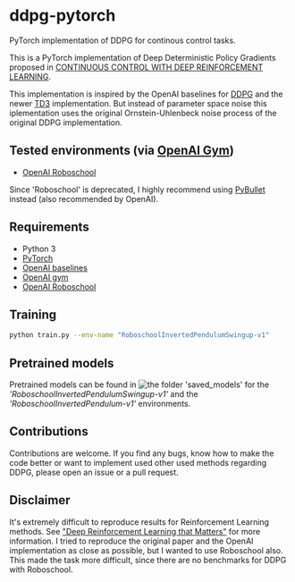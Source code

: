 # ddpg-pytorch
PyTorch implementation of DDPG for continous control tasks.

This is a PyTorch implementation of Deep Deterministic Policy Gradients proposed in [CONTINUOUS CONTROL WITH DEEP REINFORCEMENT LEARNING](https://arxiv.org/abs/1509.02971).

This implementation is inspired by the OpenAI baselines for [DDPG](https://github.com/openai/baselines/tree/master/baselines/ddpg) and the newer [TD3](https://github.com/sfujim/TD3) implementation. But instead of parameter space noise this iplementation uses the original Ornstein-Uhlenbeck noise process of the original DDPG implementation.

## Tested environments (via [OpenAI Gym](https://gym.openai.com))

* [OpenAI Roboschool](https://github.com/openai/roboschool)

Since 'Roboschool' is deprecated, I highly recommend using [PyBullet](http://pybullet.org) instead (also recommended by OpenAI).

## Requirements

* Python 3
* [PyTorch](http://pytorch.org/)
* [OpenAI baselines](https://github.com/openai/baselines)
* [OpenAI gym](https://github.com/openai/baselines)
* [OpenAI Roboschool](https://github.com/openai/baselines)

## Training


```bash
python train.py --env-name "RoboschoolInvertedPendulumSwingup-v1"
```

## Pretrained models

Pretrained models can be found in ![the folder 'saved_models'](saved_models/) for the *'RoboschoolInvertedPendulumSwingup-v1'* and the *'RoboschoolInvertedPendulum-v1'* environments.

## Contributions

Contributions are welcome. If you find any bugs, know how to make the code better or want to implement used other used methods regarding DDPG, please open an issue or a pull request.

## Disclaimer

It's extremely difficult to reproduce results for Reinforcement Learning methods. See ["Deep Reinforcement Learning that Matters"](https://arxiv.org/abs/1709.06560) for more information. I tried to reproduce the original paper and the OpenAI implementation as close as possible, but I wanted to use Roboschool also. This made the task more difficult, since there are no benchmarks for DDPG with Roboschool.
